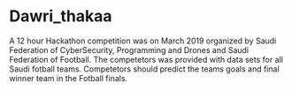# Dawri_thakaa
A 12 hour Hackathon competition was on March 2019 organized by Saudi Federation of CyberSecurity, Programming and Drones and Saudi Federation of Football. The competetors was provided with data sets for all Saudi fotball teams. Competetors should predict the teams goals and final winner team in the Fotball finals.



